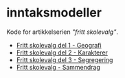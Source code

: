 # inntaksmodeller

Kode for artikkelserien *"fritt skolevalg"*.

- [Fritt skolevalg del 1 - Geografi](https://tommyodland.com/articles/2020/fritt-skolevalg-del-1-geografi/)
- [Fritt skolevalg del 2 - Karakterer](https://tommyodland.com/articles/2020/fritt-skolevalg-del-2-karakterer/)
- [Fritt skolevalg del 3 - Segregering](https://tommyodland.com/articles/2020/fritt-skolevalg-del-3-segregering/)
- [Fritt skolevalg - Sammendrag](https://tommyodland.com/articles/2020/fritt-skolevalg-sammendrag/)







